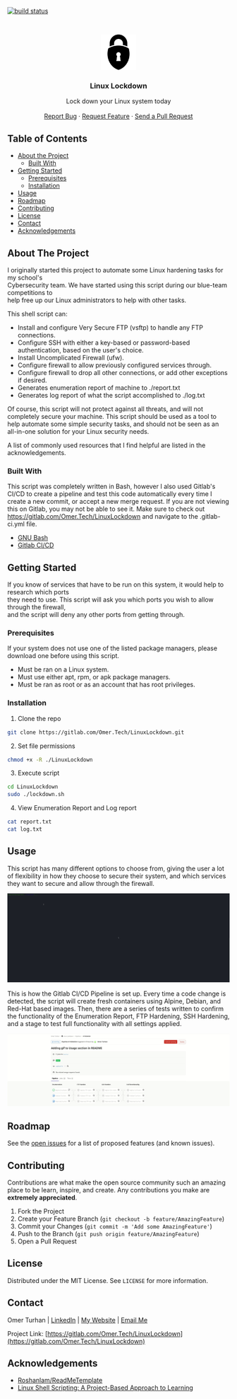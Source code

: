 [![build status](https://gitlab.com/Omer.Tech/LinuxLockdown/badges/master/pipeline.svg)](https://gitlab.com/Omer.Tech/LinuxLockdown/commits/master)

<!-- PROJECT LOGO -->
<br />
<p align="center">
  <a href="https://gitlab.com/Omer.Tech/LinuxLockdown">
    <img src="./.images/logo.png" alt="Logo" width="80" height="80">
  </a>

  <h3 align="center">Linux Lockdown</h3>

  <p align="center">
    Lock down your Linux system today
    <br />
    <br />
    <a href="https://gitlab.com/Omer.Tech/LinuxLockdown/issues">Report Bug</a>
    ·
    <a href="https://gitlab.com/Omer.Tech/LinuxLockdown/issues">Request Feature</a>
    ·
    <a href="https://gitlab.com/Omer.Tech/LinuxLockdown/-/merge_requests">Send a Pull Request</a>
  </p>
</p>



<!-- TABLE OF CONTENTS -->
## Table of Contents

* [About the Project](#about-the-project)
  * [Built With](#built-with)
* [Getting Started](#getting-started)
  * [Prerequisites](#prerequisites)
  * [Installation](#installation)
* [Usage](#usage)
* [Roadmap](#roadmap)
* [Contributing](#contributing)
* [License](#license)
* [Contact](#contact)
* [Acknowledgements](#acknowledgements)



<!-- ABOUT THE PROJECT -->
## About The Project


I originally started this project to automate some Linux hardening tasks for my school's  
Cybersecurity team. We have started using this script during our blue-team competitions to  
help free up our Linux administrators to help with other tasks.  

This shell script can:
* Install and configure Very Secure FTP (vsftp) to handle any FTP connections.  
* Configure SSH with either a key-based or password-based authentication, based on the user's choice.  
* Install Uncomplicated Firewall (ufw).
* Configure firewall to allow previously configured services through.  
* Configure firewall to drop all other connections, or add other exceptions if desired.  
* Generates enumeration report of machine to ./report.txt  
* Generates log report of what the script accomplished to ./log.txt  
  
Of course, this script will not protect against all threats, and will not completely secure your machine. This script should be used as a tool to help automate some simple security tasks, and should not be seen as an all-in-one solution for your Linux security needs.  
  
A list of commonly used resources that I find helpful are listed in the acknowledgements.

### Built With
This script was completely written in Bash, however I also used Gitlab's CI/CD to create a pipeline and test this code automatically every time I create a new commit, or accept a new merge request. If you are not viewing this on Gitlab, you may not be able to see it. Make sure to check out https://gitlab.com/Omer.Tech/LinuxLockdown and navigate to the .gitlab-ci.yml file.
* [GNU Bash](https://www.gnu.org/software/bash/)
* [Gitlab CI/CD](https://docs.gitlab.com/ee/ci/)



<!-- GETTING STARTED -->
## Getting Started

If you know of services that have to be run on this system, it would help to research which ports  
they need to use. This script will ask you which ports you wish to allow through the firewall,  
and the script will deny any other ports from getting through.  

### Prerequisites

If your system does not use one of the listed package managers, please download one before using this script.  

* Must be ran on a Linux system.
* Must use either apt, rpm, or apk package managers.  
* Must be ran as root or as an account that has root privileges.  

### Installation

1. Clone the repo  
```sh
git clone https://gitlab.com/Omer.Tech/LinuxLockdown.git
```
2. Set file permissions  
```sh
chmod +x -R ./LinuxLockdown
```
3. Execute script
```sh
cd LinuxLockdown
sudo ./lockdown.sh
```
4. View Enumeration Report and Log report  
```sh  
cat report.txt  
cat log.txt  
```

<!-- USAGE EXAMPLES -->
## Usage

This script has many different options to choose from, giving the user a lot of flexibility in how they choose to secure their system, and which services they want to secure and allow through the firewall.  
  
![](./.images/usageExample.gif)  
  
This is how the Gitlab CI/CD Pipeline is set up. Every time a code change is detected, the script will create fresh containers using Alpine, Debian, and Red-Hat based images. Then, there are a series of tests written to confirm the functionality of the Enumeration Report, FTP Hardening, SSH Hardening, and a stage to test full functionality with all settings applied.  
  
![](./.images/pipeline.gif)  
  
<!-- ROADMAP -->
## Roadmap

See the [open issues](https://gitlab.com/Omer.Tech/LinuxLockdown/issues) for a list of proposed features (and known issues).



<!-- CONTRIBUTING -->
## Contributing

Contributions are what make the open source community such an amazing place to be learn, inspire, and create. Any contributions you make are **extremely appreciated**.

1. Fork the Project
2. Create your Feature Branch (`git checkout -b feature/AmazingFeature`)
3. Commit your Changes (`git commit -m 'Add some AmazingFeature'`)
4. Push to the Branch (`git push origin feature/AmazingFeature`)
5. Open a Pull Request



<!-- LICENSE -->
## License

Distributed under the MIT License. See `LICENSE` for more information.  



<!-- CONTACT -->
## Contact

Omer Turhan | [LinkedIn](https://www.linkedin.com/in/omer-turhan/) | [My Website](https://omer.tech) | [Email Me](mailto:omer.turhan@outlook.com)

Project Link: [https://gitlab.com/Omer.Tech/LinuxLockdown](https://gitlab.com/Omer.Tech/LinuxLockdown)



<!-- ACKNOWLEDGEMENTS -->
## Acknowledgements
* [Roshanlam/ReadMeTemplate](https://github.com/roshanlam/ReadMeTemplate/) 
* [Linux Shell Scripting: A Project-Based Approach to Learning](https://www.udemy.com/course/linux-shell-scripting-projects/)